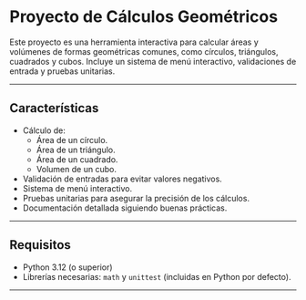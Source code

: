# Proyecto de Cálculos Geométricos

Este proyecto es una herramienta interactiva para calcular áreas y volúmenes de formas geométricas comunes, como círculos, triángulos, cuadrados y cubos. Incluye un sistema de menú interactivo, validaciones de entrada y pruebas unitarias.

---

## **Características**

- Cálculo de:
  - Área de un círculo.
  - Área de un triángulo.
  - Área de un cuadrado.
  - Volumen de un cubo.
- Validación de entradas para evitar valores negativos.
- Sistema de menú interactivo.
- Pruebas unitarias para asegurar la precisión de los cálculos.
- Documentación detallada siguiendo buenas prácticas.

---

## **Requisitos**

- Python 3.12 (o superior)
- Librerías necesarias: `math` y `unittest` (incluidas en Python por defecto).

---

